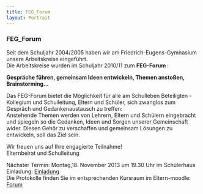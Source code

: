 ```yaml
---
title: FEG_Forum
layout: Portrait
---
```


<h3>
  FEG_Forum
</h3>

<p>
  Seit dem Schuljahr 2004/2005 haben wir am Friedrich-Eugens-Gymnasium  unsere Arbeitskreise eingeführt.
  <br>
  Die Arbeitskreise wurden im  Schuljahr 2010/11 zum 
  <strong>
    FEG-Forum
  </strong>
  : 
</p>

<p>
  <strong>
    Gespräche führen, gemeinsam Ideen entwickeln, Themen anstoßen, Brainstorming...
  </strong>
</p>

<p>
  Das FEG-Forum
  bietet die Möglichkeit für alle am Schulleben Beteiligten - Kollegium und Schulleitung, Eltern und Schüler, sich zwanglos zum Gespräch und Gedankenaustausch zu treffen:
  <br>
  Anstehende Themen werden von Lehrern, Eltern
  und Schülern eingebracht und spiegeln so die Gedanken, Ideen und Sorgen unserer Gemeinschaft wider. Diesen Gehör zu verschaffen und gemeinsam Lösungen zu entwickeln, soll das Ziel sein. 
</p>

<p>
  Wir freuen uns auf Ihre engagierte Teilnahme!
  <br>
  Elternbeirat und Schulleitung 
</p>

<p>
  Nächster Termin: Montag,18. November 2013 um 19.30 Uhr im Schülerhaus
  <br>
  Einladung: 
  <a href="http://feg.cdnconnect.com/pdf/FEG-Forum.pdf" target="_blank">
    <i class="fa fa-cloud-download">
    </i>
    Einladung
  </a>
  <br>
  Die Protokolle finden Sie im entsprechenden Kursraum im Eltern-moodle: 
  <a href="http://eltern-moodle.feg-stuttgart.de/moodle/course/view.php?id=4" target="_blank">
    <i class="fa fa-external-link">
    </i>
    Forum
  </a>
</p>
  
  
